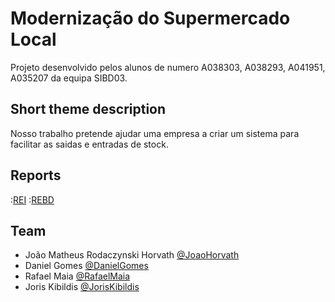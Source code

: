 # Modernização do Supermercado Local

Projeto desenvolvido pelos alunos de numero A038303, A038293, A041951, A035207 da equipa SIBD03.

## Short theme description

Nosso trabalho pretende ajudar uma empresa a criar um sistema para facilitar as saidas e entradas de stock. 


## Reports

:[REI](doc/rei/rei00.md)
:[REBD](doc/rebd/rebd00.md)

## Team
* João Matheus Rodaczynski Horvath [@JoaoHorvath](https://github.com/joaohorvath)
* Daniel Gomes [@DanielGomes](https://github.com/EternaL1001)
* Rafael Maia  [@RafaelMaia](https://github.com/RafaelMaiaa)
* Joris Kibildis [@JorisKibildis](https://github.com/JustJoris)
